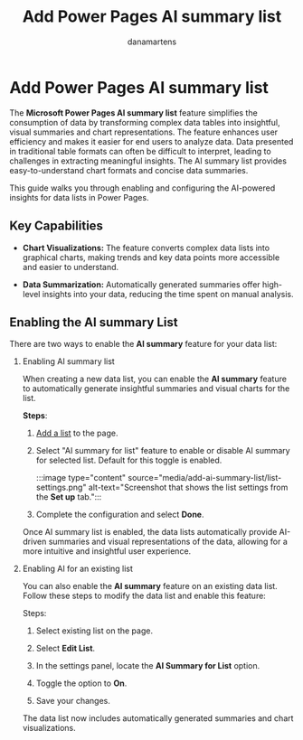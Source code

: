 ﻿---
title: Add Power Pages AI summary list
description: "Learn more about how the AI summary list feature works to simplify and summarize data in Microsoft Power Pages."
author: danamartens
ms.topic: conceptual
ms.date: 09/05/2024
ms.author: dmartens
ms.reviewer: dmartens
contributors:
    - dmartens
    - tapanm
---

# Add Power Pages AI summary list

The **Microsoft Power Pages AI summary list** feature simplifies the consumption of data by transforming complex data tables into insightful, visual summaries and chart representations. The feature enhances user efficiency and makes it easier for end users to analyze data. Data presented in traditional table formats can often be difficult to interpret, leading to challenges in extracting meaningful insights. The AI summary list provides easy-to-understand chart formats and concise data summaries.

This guide walks you through enabling and configuring the AI-powered insights for data lists in Power Pages.

## Key Capabilities

- **Chart Visualizations:** The feature converts complex data lists into graphical charts, making trends and key data points more accessible and easier to understand.

- **Data Summarization:** Automatically generated summaries offer high-level insights into your data, reducing the time spent on manual analysis.

## Enabling the AI summary List

There are two ways to enable the **AI summary** feature for your data list:

1. Enabling AI summary list

   When creating a new data list, you can enable the **AI summary** feature to automatically generate insightful summaries and visual charts for the list.

   **Steps**:

   1. [Add a list](/power-pages/getting-started/add-list) to the page.

   1. Select "AI summary for list" feature to enable or disable AI summary for selected list. Default for this toggle is enabled.

      :::image type="content" source="media/add-ai-summary-list/list-settings.png" alt-text="Screenshot that shows the list settings from the **Set up** tab.":::

   1. Complete the configuration and select **Done**.

   Once AI summary list is enabled, the data lists automatically provide AI-driven summaries and visual representations of the data, allowing for a more intuitive and insightful user experience.

1. Enabling AI for an existing list

   You can also enable the **AI summary** feature on an existing data list. Follow these steps to modify the data list and enable this feature:

   Steps:

   1. Select existing list on the page.

   1. Select **Edit List**.

   1. In the settings panel, locate the **AI Summary for List** option.

   1. Toggle the option to **On**.

   1. Save your changes.

   The data list now includes automatically generated summaries and chart visualizations.
